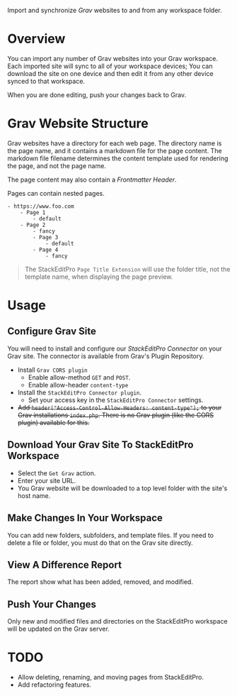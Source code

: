 Import and synchronize *Grav* websites to and from any workspace folder.

# Overview
You can import any number of Grav websites into your Grav workspace.
Each imported site will sync to all of your workspace devices;
You can download the site on one device and then edit it from any other device synced to that workspace.

When you are done editing, push your changes back to Grav.

# Grav Website Structure
Grav websites have a directory for each web page.  The directory name is the page name, and it contains a markdown file for the page content.  The markdown file filename determines the content template used for rendering the page, and not the page name.

The page content may also contain a *Frontmatter Header*.

Pages can contain nested pages.

```text
- https://www.foo.com
	- Page 1
		- default
	- Page 2
		- fancy
		- Page 3
			- default
		- Page 4
			- fancy
```

> The  StackEditPro `Page Title Extension` will use the folder title,  not the template name, when displaying the page preview.

# Usage

## Configure Grav Site
You will need to install and configure our *StackEditPro Connector* on your Grav site.  The connector is available from Grav's Plugin Repository.
* Install `Grav CORS plugin`
	* Enable allow-method `GET` and `POST`.
	* Enable allow-header `content-type`
* Install the `StackEditPro Connector plugin`.
	* Set your access key in the `StackEditPro Connector` settings.
* ~~Add `header("Access-Control-Allow-Headers: content-type");` to  your Grav installations `index.php`.  There is no Grav plugin (like the CORS plugin) available for this.~~

## Download Your Grav Site To StackEditPro Workspace
* Select the `Get Grav` action.
* Enter your site URL.
* You Grav website will be downloaded to a top level folder with the site's host name.

## Make Changes In Your Workspace
You can add new folders, subfolders, and template files.  If you need to delete a file or folder, you must do that on the Grav site directly.

## View A Difference Report
The report show what has been added, removed, and modified.

## Push Your Changes
Only new and modified files and directories on the StackEditPro workspace will be updated on the Grav server.

# TODO
* Allow deleting, renaming, and moving pages from StackEditPro.
* Add refactoring features.
<!--stackedit_data:
eyJoaXN0b3J5IjpbMTk5NTMyMzczNCwxMDk0NjI3Mjc4LDUyMz
E0MTQ0NywyNjY2MTQwOTYsMzM4ODk4NzA0LC02MTk2NDE5MDQs
NjgyMDEyNDY4LC0yNTk4NjA2NzMsLTE4NDUyNzU5ODUsODAxOT
E3NjU5LDE4NTM2MjQxMywtMTc5MTg1MzA3LC0xODU1MjUyOTg2
LC0yMTQzOTQyODQxLDEzMTQwMDA3NDddfQ==
-->
